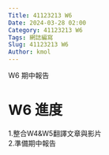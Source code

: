```yaml
---
Title: 41123213 W6
Date: 2024-03-28 02:00
Category: 41123213 W6
Tags: 網誌編寫
Slug: 41123213 W6
Author: kmol
---
```


W6 期中報告

<!-- PELICAN_END_SUMMARY -->

# W6 進度

1.整合W4&W5翻譯文章與影片<br>
2.準備期中報告<br>